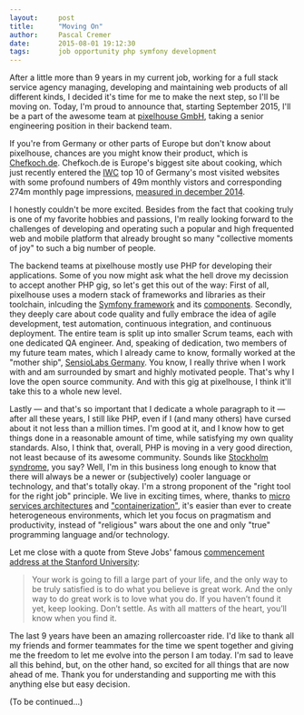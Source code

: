 ```yaml
---
layout:     post
title:      "Moving On"
author:     Pascal Cremer
date:       2015-08-01 19:12:30
tags:       job opportunity php symfony development
---
```


After a little more than 9 years in my current job, working for a full stack service agency managing, developing and maintaining web products of all different kinds, I decided it's time for me to make the next step, so I'll be moving on. Today, I'm proud to announce that, starting September 2015, I'll be a part of the awesome team at [pixelhouse GmbH](http://pixelhouse.de), taking a senior engineering position in their backend team.

If you're from Germany or other parts of Europe but don't know about pixelhouse, chances are you might know their product, which is [Chefkoch.de](http://chefkoch.de). Chefkoch.de is Europe's biggest site about cooking, which just recently entered the [IWC](http://www.ivw.eu) top 10 of Germany's most visited websites with some profound numbers of 49m monthly vistors and corresponding 274m monthly page impressions, [measured in december 2014](http://ausweisung.ivw-online.de/index.php?i=1161&a=o14730).

I honestly couldn't be more excited. Besides from the fact that cooking truly is one of my favorite hobbies and passions, I'm really looking forward to the challenges of developing and operating such a popular and high frequented web and mobile platform that already brought so many "collective moments of joy" to such a big number of people.

The backend teams at pixelhouse mostly use PHP for developing their applications. Some of you now might ask what the hell drove my decission to accept another PHP gig, so let's get this out of the way: First of all, pixelhouse uses a modern stack of frameworks and libraries as their toolchain, inlcuding the [Symfony framework](http://symfony.com) and its [components](http://symfony.com/components). Secondly, they deeply care about code quality and fully embrace the idea of agile development, test automation, continuous integration, and continuous deployment. The entire team is split up into smaller Scrum teams, each with one dedicated QA engineer. And, speaking of dedication, two members of my future team mates, which I already came to know, formally worked at the "mother ship", [SensioLabs Germany](http://www.sensiolabs.de). You know, I really thrive when I work with and am surrounded by smart and highly motivated people. That's why I love the open source community. And with this gig at pixelhouse, I think it'll take this to a whole new level.

Lastly — and that's so important that I dedicate a whole paragraph to it — after all these years, I still like PHP, even if I (and many others) have cursed about it not less than a million times. I'm good at it, and I know how to get things done in a reasonable amount of time, while satisfying my own quality standards. Also, I think that, overall, PHP is moving in a very good direction, not least because of its awesome community. Sounds like [Stockholm syndrome](https://en.wikipedia.org/wiki/Stockholm_syndrome "Stockholm syndrome - Wikipedia, the free encyclopedia"), you say? Well, I'm in this business long enough to know that there will always be a newer or (subjectively) cooler language or technology, and that's totally okay. I'm a strong proponent of the "right tool for the right job" principle. We live in exciting times, where, thanks to [micro services architectures](http://martinfowler.com/articles/microservices.html) and ["containerization"](https://en.wikipedia.org/wiki/Docker_(software)), it's easier than ever to create heterogeneous environments, which let you focus on pragmatism and productivity, instead of "religious" wars about the one and only "true" programming language and/or technology.

Let me close with a quote from Steve Jobs' famous [commencement address at the Stanford University](https://www.youtube.com/watch?v=UF8uR6Z6KLc):

> Your work is going to fill a large part of your life, and the only way to be truly satisfied is to do what you believe is great work. And the only way to do great work is to love what you do. If you haven’t found it yet, keep looking. Don’t settle. As with all matters of the heart, you’ll know when you find it.

The last 9 years have been an amazing rollercoaster ride. I'd like to thank all my friends and former teammates for the time we spent together and giving me the freedom to let me evolve into the person I am today. I'm sad to leave all this behind, but, on the other hand, so excited for all things that are now ahead of me. Thank you for understanding and supporting me with this anything else but easy decision.

(To be continued...)
